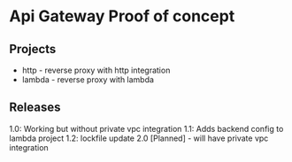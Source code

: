 # Api Gateway Proof of concept

## Projects

* http - reverse proxy with http integration
* lambda - reverse proxy with lambda

## Releases
1.0: Working but without private vpc integration
1.1: Adds backend config to lambda project
1.2: lockfile update
2.0 [Planned] - will have private vpc integration
